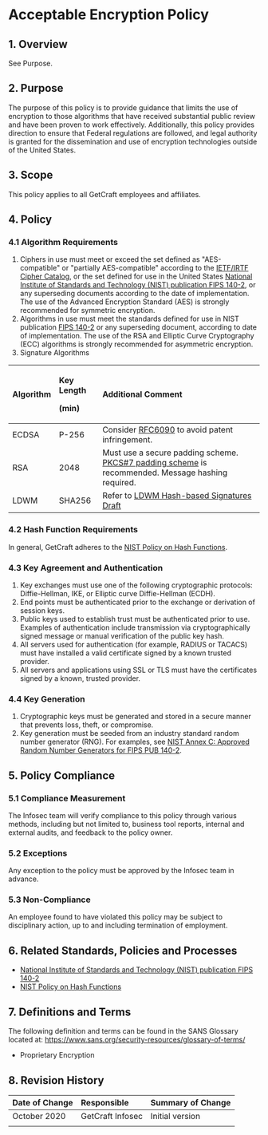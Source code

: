 # Acceptable Encryption Policy

## 1. Overview

See Purpose.

## 2. Purpose

The purpose of this policy is to provide guidance that limits the use of encryption to those algorithms that have received substantial public review and have been proven to work effectively. Additionally, this policy provides direction to ensure that Federal regulations are followed, and legal authority is granted for the dissemination and use of encryption technologies outside of the United States.

## 3. Scope

This policy applies to all GetCraft employees and affiliates.

## 4. Policy

### **4.1 Algorithm Requirements**

1. Ciphers in use must meet or exceed the set defined as "AES-compatible" or "partially AES-compatible" according to the [IETF/IRTF Cipher Catalog](http://tools.ietf.org/html/draft-irtf-cfrg-cipher-catalog-01#section-3.1), or the set defined for use in the United States [National Institute of Standards and Technology \(NIST\) publication FIPS 140-2](http://csrc.nist.gov/groups/STM/cmvp/documents/140-1/1401val2010.htm), or any superseding documents according to the date of implementation. The use of the Advanced Encryption Standard \(AES\) is strongly recommended for symmetric encryption.
2. Algorithms in use must meet the standards defined for use in NIST publication [FIPS 140-2](http://csrc.nist.gov/groups/STM/cmvp/documents/140-1/1401val2010.htm) or any superseding document, according to date of implementation. The use of the RSA and Elliptic Curve Cryptography \(ECC\) algorithms is strongly recommended for asymmetric encryption.
3. Signature Algorithms

<table>
  <thead>
    <tr>
      <th style="text-align:left"><b>Algorithm</b>
      </th>
      <th style="text-align:left">
        <p><b>Key Length</b>
        </p>
        <p><b>(min)</b>
        </p>
      </th>
      <th style="text-align:left"><b>Additional Comment</b>
      </th>
    </tr>
  </thead>
  <tbody>
    <tr>
      <td style="text-align:left">ECDSA</td>
      <td style="text-align:left">P-256</td>
      <td style="text-align:left">Consider <a href="https://tools.ietf.org/html/rfc6090">RFC6090</a> to avoid
        patent infringement.</td>
    </tr>
    <tr>
      <td style="text-align:left">RSA</td>
      <td style="text-align:left">2048</td>
      <td style="text-align:left">Must use a secure padding scheme. <a href="http://tools.ietf.org/html/rfc3852#section-6.3">PKCS#7 padding scheme</a> is
        recommended. Message hashing required.</td>
    </tr>
    <tr>
      <td style="text-align:left">LDWM</td>
      <td style="text-align:left">SHA256</td>
      <td style="text-align:left">Refer to <a href="http://tools.ietf.org/html/draft-mcgrew-hash-sigs-00">LDWM Hash-based Signatures Draft</a>
      </td>
    </tr>
  </tbody>
</table>

### 4.2 Hash Function Requirements

In general, GetCraft adheres to the [NIST Policy on Hash Functions](http://csrc.nist.gov/groups/ST/hash/policy.html).

### 4.3 Key Agreement and Authentication

1. Key exchanges must use one of the following cryptographic protocols: Diffie-Hellman, IKE, or Elliptic curve Diffie-Hellman \(ECDH\).
2. End points must be authenticated prior to the exchange or derivation of session keys.
3. Public keys used to establish trust must be authenticated prior to use. Examples of authentication include transmission via cryptographically signed message or manual verification of the public key hash.
4. All servers used for authentication \(for example, RADIUS or TACACS\) must have installed a valid certificate signed by a known trusted provider.
5. All servers and applications using SSL or TLS must have the certificates signed by a known, trusted provider.

### 4.4 Key Generation

1. Cryptographic keys must be generated and stored in a secure manner that prevents loss, theft, or compromise.
2. Key generation must be seeded from an industry standard random number generator \(RNG\). For examples, see [NIST Annex C: Approved Random Number Generators for FIPS PUB 140-2](http://csrc.nist.gov/publications/fips/fips140-2/fips1402annexc.pdf).

## 5. Policy Compliance

### 5.1 Compliance Measurement

The Infosec team will verify compliance to this policy through various methods, including but not limited to, business tool reports, internal and external audits, and feedback to the policy owner.

### 5.2 Exceptions

Any exception to the policy must be approved by the Infosec team in advance.

### 5.3 Non-Compliance

An employee found to have violated this policy may be subject to disciplinary action, up to and including termination of employment.

## 6. Related Standards, Policies and Processes

* [National Institute of Standards and Technology \(NIST\) publication FIPS 140-2](http://csrc.nist.gov/groups/STM/cmvp/documents/140-1/1401val2010.htm)
* [NIST Policy on Hash Functions](http://csrc.nist.gov/groups/ST/hash/policy.html)

## 7. Definitions and Terms

The following definition and terms can be found in the SANS Glossary located at: https://www.sans.org/security-resources/glossary-of-terms/

* Proprietary Encryption

## 8. Revision History

| **Date of Change** | **Responsible** | **Summary of Change** |
| :--- | :--- | :--- |
| October 2020 | GetCraft Infosec | Initial version |
|  |  |  |

